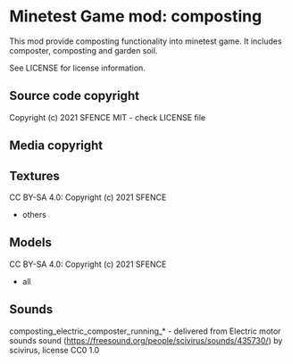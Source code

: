 Minetest Game mod: composting
=============================

This mod provide composting functionality into minetest game.
It includes composter, composting and garden soil.

See LICENSE for license information.

Source code copyright
----------------------
Copyright (c) 2021 SFENCE
MIT - check LICENSE file

Media copyright
---------------

Textures
--------

CC BY-SA 4.0: Copyright (c) 2021 SFENCE
  
  * others

Models
------

CC BY-SA 4.0: Copyright (c) 2021 SFENCE
  
  * all

Sounds
------

composting_electric_composter_running_* - delivered from Electric motor sounds sound (https://freesound.org/people/scivirus/sounds/435730/) by scivirus, license CC0 1.0
